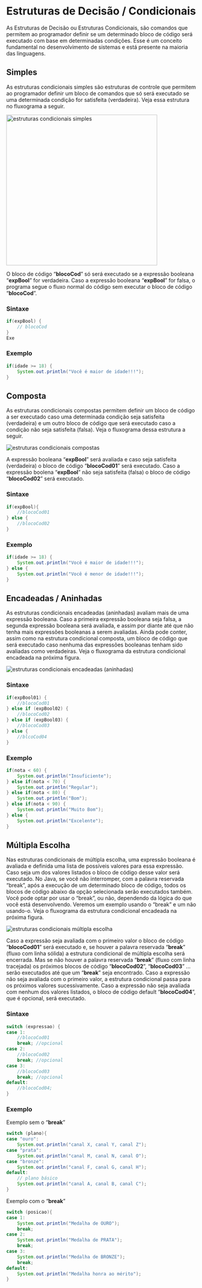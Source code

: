 # Estruturas de Decisão / Condicionais 

As Estruturas de Decisão ou Estruturas Condicionais, são comandos que permitem ao programador definir se um determinado bloco de código será executado com base em determinadas condições. Esse é um conceito fundamental no desenvolvimento de sistemas e está presente na maioria das linguagens. 

## Simples

As estruturas condicionais simples são estruturas de controle que permitem ao programador definir um bloco de comandos que só será executado se uma determinada condição for satisfeita (verdadeira). Veja essa estrutura no fluxograma a seguir.

<img src="imagens/estruturasCondicionaisSimples.jpg" alt="estruturas condicionais simples" width="400">

O bloco de código “**blocoCod**” só será executado se a expressão booleana “**expBool**” for verdadeira. Caso a expressão booleana “**expBool**” for falsa, o programa segue o fluxo normal do código sem executar o bloco de código “**blocoCod**”.

### Sintaxe

```java
if(expBool) {
	// blocoCod
}
Exe
```

### Exemplo

```java
if(idade >= 18) {
	System.out.println("Você é maior de idade!!!");
}

```

## Composta

As estruturas condicionais compostas permitem definir um bloco de código a ser executado caso uma determinada condição seja satisfeita (verdadeira) e um outro bloco de código que será executado caso a condição não seja satisfeita (falsa). Veja o fluxograma dessa estrutura a seguir.

<img src="imagens/estruturasCondicionaisCompostas.jpg" alt="estruturas condicionais compostas">

A expressão booleana “**expBool**” será avaliada e caso seja satisfeita (verdadeira) o bloco de código “**blocoCod01**” será executado. Caso a expressão boolena “**expBool**” não seja satisfeita (falsa) o bloco de código “**blocoCod02**” será executado.

### Sintaxe

```java
if(expBool){
	//blocoCod01
} else {
	//blocoCod02
}
```

### Exemplo

```java
if(idade >= 18) {
	System.out.println("Você é maior de idade!!!");
} else {
	System.out.println("Você é menor de idade!!!");
}
```

## Encadeadas / Aninhadas

As estruturas condicionais encadeadas (aninhadas) avaliam mais de uma expressão booleana. Caso a primeira expressão booleana seja falsa, a segunda expressão booleana será avaliada, e assim por diante até que não tenha mais expressões booleanas a serem avaliadas. Ainda pode conter, assim como na estrutura condicional composta, um bloco de código que será executado caso nenhuma das expressões booleanas tenham sido avaliadas como verdadeiras. Veja o fluxograma da estrutura condicional encadeada na próxima figura.

<img src="imagens/estruturasCondicionaisEncadeada.jpg" alt="estruturas condicionais encadeadas (aninhadas)">

### Sintaxe

```java
if(expBool01) {
	//blocoCod01
} else if (expBool02) {
	//blocoCod02
} else if (expBool03) {
	//blocoCod03
} else {
	//blcoCod04
}
```

### Exemplo

```java
if(nota < 60) {
	System.out.println("Insuficiente");
} else if(nota < 70) {
	System.out.println("Regular");
} else if(nota < 80) {
	System.out.println("Bom");
} else if(nota < 90) {
	System.out.println("Muito Bom");
} else {
	System.out.println("Excelente");
}
```

## Múltipla Escolha

Nas estruturas condicionais de múltipla escolha, uma expressão booleana é avaliada e definida uma lista de possíveis valores para essa expressão. Caso seja um dos valores listados o bloco de código desse valor será executado. No Java, se você não interromper, com a palavra reservada “break”, após a execução de um determinado bloco de código, todos os blocos de código abaixo da opção selecionada serão executados também. Você pode optar por usar o “break”, ou não, dependendo da lógica do que você está desenvolvendo. Veremos um exemplo usando o “break” e um não usando-o.  Veja o fluxograma da estrutura condicional encadeada na próxima figura.

<img src="imagens/estruturasCondicionaisMultiplaEscolha.jpg" alt="estruturas condicionais múltipla escolha">

Caso a expressão seja avaliada com o primeiro valor o bloco de código “**blocoCod01**” será executado e, se houver a palavra reservada “**break**” (fluxo com linha sólida) a estrutura condicional de múltipla escolha será encerrada. Mas se não houver a palavra reservada “**break**” (fluxo com linha tracejada) os próximos blocos de código “**blocoCod02**”, “**blocoCod03**” ... serão executados até que um “**break**” seja encontrado. Caso a expressão não seja avaliada com o primeiro valor, a estrutura condicional passa para os próximos valores sucessivamente. Caso a expressão não seja avaliada com nenhum dos valores listados, o bloco de código default “**blocoCod04**”, que é opcional, será executado.

### Sintaxe

```java
switch (expressao) {
case 1:
	//blocoCod01
	break; //opcional
case 2:
	//blocoCod02
	break; //opcional
case 3:
	//blocoCod03
	break; //opcional
default: 
	//blocoCod04;
}
```

### Exemplo

Exemplo sem o “**break**”

```java
switch (plano){
case "ouro": 
	System.out.println("canal X, canal Y, canal Z");
case "prata":
	System.out.println("canal M, canal N, canal O");
case "bronze":
	System.out.println("canal F, canal G, canal H");
default:
	// plano básico
	System.out.println("canal A, canal B, canal C");
}
```

Exemplo com o “**break**”

```java
switch (posicao){
case 1: 
	System.out.println("Medalha de OURO");
	break;
case 2:
	System.out.println("Medalha de PRATA");
	break;
case 3:
	System.out.println("Medalha de BRONZE");
	break;
default:
	System.out.println("Medalha honra ao mérito");
}
```
